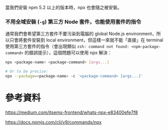 當我們安裝 npm 5.2 以上的版本時，npx 也會隨之被安裝。

### 不用全域安裝 (`-g`) 第三方 Node 套件，也能使用套件的指令

通常我們會希望第三方套件不要污染到電腦的 global Node.js environment，所以只會將套件安裝到 local environment，但這樣一來就不能「直接」在 terminal 使用第三方套件的指令（會出現類似 `zsh: command not found: <npm-package-command>` 的錯誤提示），這個問題可以使用 npx 解決：

```bash
npx <package-name> <package-command> [args...]

# Or to be precise:
npx --package=<package-name> -c '<package-command> [args...]'
```

# 參考資料

<https://medium.com/itsems-frontend/whats-npx-e83400efe7f8>

<https://docs.npmjs.com/cli/v9/commands/npx>
